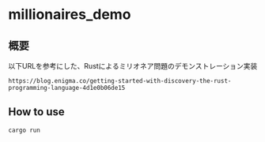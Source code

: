 # millionaires_demo

## 概要
以下URLを参考にした、Rustによるミリオネア問題のデモンストレーション実装

`https://blog.enigma.co/getting-started-with-discovery-the-rust-programming-language-4d1e0b06de15`

## How to use

`cargo run`

